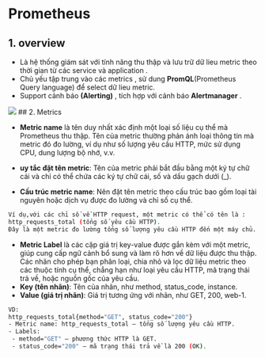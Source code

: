 # Prometheus

## 1. overview

- Là hệ thống giám sát với tính năng thu thập và lưu trữ dữ lieu metric theo thời gian từ các service và application .
- Chủ yếu tập trung vào các metrics , sử dung **PromQL**(Prometheus Query language) để select dữ lieu metric.
- Support cảnh báo **(Alerting)** , tích hợp với cảnh báo **Alertmanager** .

<img src="https://imgur.com/a/9sXbhOC">
## 2. Metrics

- **Metric name** là tên duy nhất xác định một loại số liệu cụ thể mà Prometheus thu thập. Tên của metric thường phản ánh loại thông tin mà metric đó đo lường, ví dụ như số lượng yêu cầu HTTP, mức sử dụng CPU, dung lượng bộ nhớ, v.v.

- **uy tắc đặt tên metric**: Tên của metric phải bắt đầu bằng một ký tự chữ cái và chỉ có thể chứa các ký tự chữ cái, số và dấu gạch dưới (_).

- **Cấu trúc metric name**: Nên đặt tên metric theo cấu trúc bao gồm loại tài nguyên hoặc dịch vụ được đo lường và chỉ số cụ thể.

```sh
Ví dụ,với các chỉ số về HTTP request, một metric có thể có tên là :
http_requests_total (tổng số yêu cầu HTTP).
Đây là một metric đo lường tổng số lượng yêu cầu HTTP đến một máy chủ.
```

- **Metric Label** là các cặp giá trị key-value được gắn kèm với một metric, giúp cung cấp ngữ cảnh bổ sung và làm rõ hơn về dữ liệu được thu thập. Các nhãn cho phép bạn phân loại, chia nhỏ và lọc dữ liệu metric theo các thuộc tính cụ thể, chẳng hạn như loại yêu cầu HTTP, mã trạng thái trả về, hoặc nguồn gốc của yêu cầu.
 - **Key (tên nhãn)**: Tên của nhãn, như method, status_code, instance.
 - **Value (giá trị nhãn)**: Giá trị tương ứng với nhãn, như GET, 200, web-1.
```sh
VD:
http_requests_total{method="GET", status_code="200"}
- Metric name: http_requests_total — tổng số lượng yêu cầu HTTP.
- Labels:
 - method="GET" — phương thức HTTP là GET.
 - status_code="200" — mã trạng thái trả về là 200 (OK).
```
